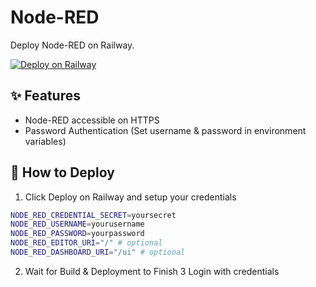 # Node-RED

Deploy Node-RED  on Railway.

[![Deploy on Railway](https://railway.app/button.svg)](https://railway.app/template/56bdr8?referralCode=2_sIT9)

## ✨ Features

* Node-RED accessible on HTTPS
* Password Authentication (Set username & password in environment variables)

## 🚀 How to Deploy

1. Click Deploy on Railway and setup your credentials

```bash
NODE_RED_CREDENTIAL_SECRET=yoursecret
NODE_RED_USERNAME=yourusername
NODE_RED_PASSWORD=yourpassword
NODE_RED_EDITOR_URI="/" # optional
NODE_RED_DASHBOARD_URI="/ui" # optional
```

2. Wait for Build & Deployment to Finish
3 Login with credentials
